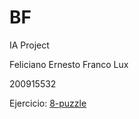 # BF
IA Project

Feliciano Ernesto Franco Lux

200915532

Ejercicio: [8-puzzle](https://github.com/felifranco/BF)